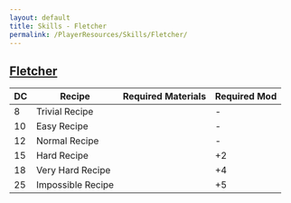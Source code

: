 ```yaml
---
layout: default
title: Skills - Fletcher
permalink: /PlayerResources/Skills/Fletcher/
---
```

## [Fletcher](#Fletcher)

| **DC** | **Recipe**        | **Required Materials** | **Required Mod** |
| ------ | ----------------- | ---------------------- | ---------------- |
| 8      | Trivial Recipe    |                        | -                |
| 10     | Easy Recipe       |                        | -                |
| 12     | Normal Recipe     |                        | -                |
| 15     | Hard Recipe       |                        | +2               |
| 18     | Very Hard Recipe  |                        | +4               |
| 25     | Impossible Recipe |                        | +5               |